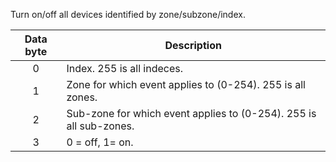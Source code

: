 Turn on/off all devices identified by zone/subzone/index.

 | Data byte | Description                                                        | 
 | :---------: | -----------                                                      | 
 | 0         | Index. 255 is all indeces. | 
 | 1         | Zone for which event applies to (0-254). 255 is all zones.         | 
 | 2         | Sub-zone for which event applies to (0-254). 255 is all sub-zones. | 
 | 3         | 0 = off, 1= on. | 